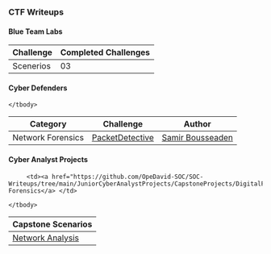 ### CTF Writeups

<h4>Blue Team Labs</h4>
<table>
    <thead>
        <tr>
            <th>Challenge</th>
            <th>Completed Challenges</th>
        </tr>
    </thead>
    <tbody>
        <td>Scenerios</td>
        <td>03</td>
    </tbody>
</table>

<h4>Cyber Defenders</h4>
<table>
    <thead>
        <tr>
            <th>Category</th>
            <th>Challenge</th>
            <th>Author</th>
        </tr>
    </thead>
    <tbody>
        <tr>
            <td>Network Forensics</td>
            <td><a href="https://github.com/OpeDavid-SOC/CTF-Writeups/tree/main/CyberDefendersLabs/PacketDetective_Lab">PacketDetective</a></td>
            <td><a href="https://twitter.com/SBousseaden">Samir Bousseaden</a></td>
        </tr>
 
    </tbody>
</table>

<h4>Cyber Analyst Projects</h4>
<table>
    <thead>
        <th>Capstone Scenarios</th>           
    </thead>
    <tbody>
        <td><a href="https://github.com/OpeDavid-SOC/SOC-Writeups/tree/main/JuniorCyberAnalystProjects/CapstoneProjects/NetworkAnalysis">Network Analysis</a></td>
        
         <td><a href="https://github.com/OpeDavid-SOC/SOC-Writeups/tree/main/JuniorCyberAnalystProjects/CapstoneProjects/DigitalForensics">Digital Forensics</a> </td>
        
    </tbody>
</table>
